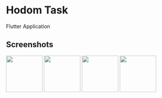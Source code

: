 # Hodom Task
 Flutter Application


## Screenshots
<img src="https://user-images.githubusercontent.com/44899782/93010299-6dd29d00-f58b-11ea-9adf-4f1a97beee47.png" width= "100">
<img src="https://user-images.githubusercontent.com/44899782/93010310-85aa2100-f58b-11ea-83e1-2257e810d17b.png" width= "100">
<img src="https://user-images.githubusercontent.com/44899782/93010319-9a86b480-f58b-11ea-9f4b-1aa1ed565851.png" width= "100">
<img src="https://user-images.githubusercontent.com/44899782/93010321-9d81a500-f58b-11ea-815e-a4d93b042e95.png" width= "100">
